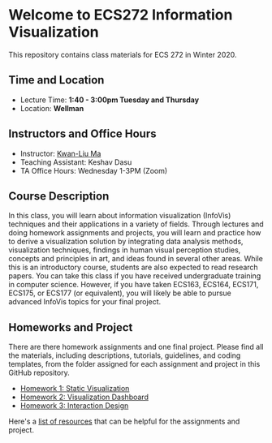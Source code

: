 # Welcome to ECS272 Information Visualization
This repository contains class materials for ECS 272 in Winter 2020.

## Time and Location
* Lecture Time: __1:40 - 3:00pm Tuesday and Thursday__
* Location: __Wellman__

## Instructors and Office Hours
* Instructor: [Kwan-Liu Ma](https://www.cs.ucdavis.edu/~ma)
* Teaching Assistant: Keshav Dasu
* TA Office Hours: Wednesday 1-3PM (Zoom)

## Course Description
In this class, you will learn about information visualization  (InfoVis) techniques and their applications in a variety of fields. Through lectures and doing homework assignments and projects, you will learn and practice how to derive a visualization solution by integrating data analysis methods, visualization techniques, findings in human visual perception studies, concepts and principles in art, and ideas found in several other areas. While this is an introductory course, students are also expected to read research papers. You can take this class if you have received undergraduate training in computer science. However, if you have taken ECS163, ECS164, ECS171, ECS175, or ECS177 (or equivalent), you will likely be able to pursue advanced InfoVis topics for your final project. 

## Homeworks and Project
There are there homework assignments and one final project. Please find all the materials, including descriptions, tutorials, guidelines, and coding templates, from the folder assigned for each assignment and project in this GitHub repository.

* [Homework 1: Static Visualization](Homework1)
* [Homework 2: Visualization Dashboard](Homework2)
* [Homework 3: Interaction Design](Homework3)

Here's a [list of resources](Resources.md) that can be helpful for the assignments and project.
